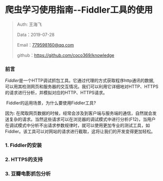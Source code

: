 # 爬虫学习使用指南--Fiddler工具的使用

> Auth: 王海飞
>
> Data：2019-07-28
>
> Email：779598160@qq.com
>
> github：https://github.com/coco369/knowledge 

### 前言

​		*Fiddler*是一个HTTP调试抓包工具。它通过代理的方式获取程序http通讯的数据,可以用其检测网页和服务器的交互情况。我们可以利用它详细地对HTTP、HTTPS的请求进行分析，并模拟对应的HTTP、HTTPS请求。

​		Fiddler的运用场景，为什么要使用Fiddler工具?

因为: 在爬取网页数据的时候，经常会涉及到客户端与服务端的通信，自然就会发送复杂的请求。当然这些请求可以在浏览器的调试模式中进行分析(F12)，当用户在调试模式中分析不出请求参数规律时，就可以使用更加专业的测试工具，如Fiddler。该工具可以对网站的请求进行截取，这将让我们的开发变得更加轻松。

### 1. Fiddler的安装



### 2. HTTPS的支持



### 3. 豆瓣电影抓包分析



